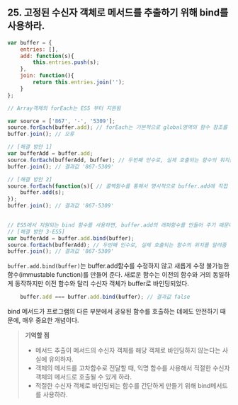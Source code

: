 ## 25. 고정된 수신자 객체로 메서드를 추출하기 위해 bind를 사용하라.

```js
var buffer = {
	entries: [],
	add: function(s){
		this.entries.push(s);
	},
	join: function(){
		return this.entries.join('');
	}
};

// Array객체의 forEach는 ES5 부터 지원됨

var source = ['867', '-', '5309'];
source.forEach(buffer.add); // forEach는 기본적으로 global영역의 함수 참조를 하기 때문에, buffer.add를 알지 못함
buffer.join(); // 오류 

// [해결 방안 1]
var bufferAdd = buffer.add;
source.forEach(bufferAdd, buffer); // 두번째 인수로, 실제 호출되는 함수의 위치를 알려줌
buffer.join(); // 결과값 '867-5309'

// [해결 방안 2]
source.forEach(function(s){ // 콜백함수를 통해서 명시적으로 buffer.add에 직접 값 전달
	buffer.add(s);
});
buffer.join(); // 결과값 '867-5309'

 
// ES5에서 지원되는 bind 함수를 사용하면, buffer.add의 래퍼함수를 만들어 주기 때문에 buffer.add 함수를 호출하는 것보다 안전하다.
// [해결 방안 3-ES5]
var bufferAdd = buffer.add.bind(buffer);
source.forEach(bufferAdd); // 두번째 인수로, 실제 호출되는 함수의 위치를 알려줌
buffer.join(); // 결과값 '867-5309'

```

```buffer.add.bind(buffer)```는 buffer.add함수를 수정하지 않고 새롭게 수정 불가능한 함수(immustable function)를 만들어 준다.
새로운 함수는 이전의 함수와 거의 동일하게 동작하지만 이전 함수와 달리 수신자 객체가 buffer로 바인딩되었다.

```js
	buffer.add === buffer.add.bind(buffer); // 결과값 false 
```

bind 메서드가 프로그램의 다른 부분에서 공유된 함수를 호출하는 데에도 안전하기 때문에, 매우 중요한 개념이다.

> __기억할 점__
> * 메서드 추출이 메서드의 수신자 객체를 해당 객체로 바인딩하지 않는다는 사실에 유의하자.
> * 객체의 메서드를 고차함수로 전달할 때, 익명 함수를 사용해서 적절한 수신자 객체의 메서드로 호출될 수 있게 하라.
> * 적절한 수신자 객체로 바인딩되는 함수를 간단하게 만들기 위해 bind메서드를 사용하라.

